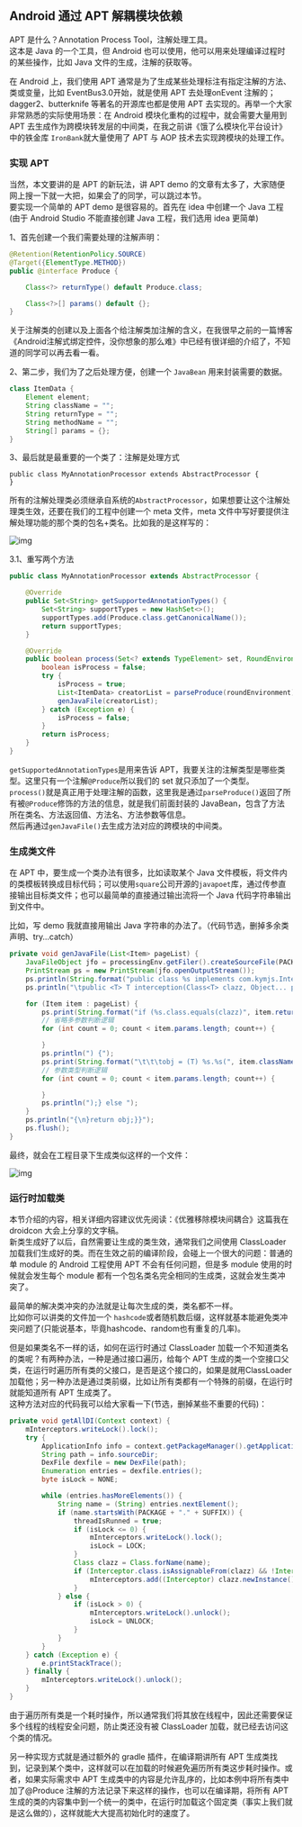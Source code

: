 ## Android 通过 APT 解耦模块依赖

APT 是什么？Annotation Process Tool，注解处理工具。  
这本是 Java 的一个工具，但 Android 也可以使用，他可以用来处理编译过程时的某些操作，比如 Java 文件的生成，注解的获取等。

在 Android 上，我们使用 APT 通常是为了生成某些处理标注有指定注解的方法、类或变量，比如 EventBus3.0开始，就是使用 APT 去处理onEvent 注解的；dagger2、butterknife 等著名的开源库也都是使用 APT 去实现的。再举一个大家非常熟悉的实际使用场景：在 Android 模块化重构的过程中，就会需要大量用到 APT 去生成作为跨模块转发层的中间类，在我之前讲《饿了么模块化平台设计》中的铁金库 `IronBank`就大量使用了 APT 与 AOP 技术去实现跨模块的处理工作。

### 实现 APT

当然，本文要讲的是 APT 的新玩法，讲 APT demo 的文章有太多了，大家随便网上搜一下就一大把，如果会了的同学，可以跳过本节。  
要实现一个简单的 APT demo 是很容易的。首先在 idea 中创建一个 Java 工程(由于 Android Studio 不能直接创建 Java 工程，我们选用 idea 更简单)

1、首先创建一个我们需要处理的注解声明：

```java
@Retention(RetentionPolicy.SOURCE)
@Target({ElementType.METHOD})
public @interface Produce {

    Class<?> returnType() default Produce.class;

    Class<?>[] params() default {};
}
```

关于注解类的创建以及上面各个给注解类加注解的含义，在我很早之前的一篇博客《Android注解式绑定控件，没你想象的那么难》中已经有很详细的介绍了，不知道的同学可以再去看一看。

2、第二步，我们为了之后处理方便，创建一个 `JavaBean` 用来封装需要的数据。

```java
class ItemData {
    Element element;
    String className = "";
    String returnType = "";
    String methodName = "";
    String[] params = {};
}
```

3、最后就是最重要的一个类了：注解是处理方式

```
public class MyAnnotationProcessor extends AbstractProcessor {
}
```

所有的注解处理类必须继承自系统的`AbstractProcessor`，如果想要让这个注解处理类生效，还要在我们的工程中创建一个 meta 文件，meta 文件中写好要提供注解处理功能的那个类的包名+类名。比如我的是这样写的：  

![img](https://mmbiz.qpic.cn/mmbiz_jpg/jE32KtUXy6FYK5MVOFtOWXDz9zCe4srchNX8wREg0CLW3HSBPt0t75pHzHogPCJBibAicpWYAxVWFYvGzmpPbZtg/640?wx_fmt=jpeg&tp=webp&wxfrom=5&wx_lazy=1&wx_co=1)

3.1、重写两个方法

```java
public class MyAnnotationProcessor extends AbstractProcessor {

    @Override
    public Set<String> getSupportedAnnotationTypes() {
        Set<String> supportTypes = new HashSet<>();
        supportTypes.add(Produce.class.getCanonicalName());
        return supportTypes;
    }

    @Override
    public boolean process(Set<? extends TypeElement> set, RoundEnvironment roundEnvironment) {
        boolean isProcess = false;
        try {
            isProcess = true;
            List<ItemData> creatorList = parseProduce(roundEnvironment);
            genJavaFile(creatorList);
        } catch (Exception e) {
            isProcess = false;
        }
        return isProcess;
    }
}
```

`getSupportedAnnotationTypes`是用来告诉 APT，我要关注的注解类型是哪些类型。这里只有一个注解`@Produce`所以我们的 set 就只添加了一个类型。   
`process()`就是真正用于处理注解的函数，这里我是通过`parseProduce()`返回了所有被`@Produce`修饰的方法的信息，就是我们前面封装的 JavaBean，包含了方法所在类名、方法返回值、方法名、方法参数等信息。   
然后再通过`genJavaFile()`去生成方法对应的跨模块的中间类。

### 生成类文件

在 APT 中，要生成一个类办法有很多，比如读取某个 Java 文件模板，将文件内的类模板转换成目标代码；可以使用`square`公司开源的`javapoet`库，通过传参直接输出目标类文件；也可以最简单的直接通过输出流将一个 Java 代码字符串输出到文件中。

比如，写 demo 我就直接用输出 Java 字符串的办法了。（代码节选，删掉多余类声明、try…catch）

```java
private void genJavaFile(List<Item> pageList) {
    JavaFileObject jfo = processingEnv.getFiler().createSourceFile(PACKAGE + POINT + className);
    PrintStream ps = new PrintStream(jfo.openOutputStream());
    ps.println(String.format("public class %s implements com.kymjs.Interceptor {", className));
    ps.println("\tpublic <T> T interception(Class<T> clazz, Object... params) {");

    for (Item item : pageList) {
        ps.print(String.format("if (%s.class.equals(clazz)", item.returnType));
        // 省略多参数判断逻辑
        for (int count = 0; count < item.params.length; count++) {

        }
        ps.println(") {");
        ps.print(String.format("\t\t\tobj = (T) %s.%s(", item.className, item.methodName));
        // 参数类型判断逻辑
        for (int count = 0; count < item.params.length; count++) {

        }
        ps.println(");} else ");
    }
    ps.println("{\n}return obj;}}");
    ps.flush();
}
```

最终，就会在工程目录下生成类似这样的一个文件：

![img](https://mmbiz.qpic.cn/mmbiz_jpg/jE32KtUXy6FYK5MVOFtOWXDz9zCe4srcLJ1TqCiaaBqAODK8WhCoR90f0Rr29vtovU1bag4icjSRHvZiaEaSjVcCg/640?wx_fmt=jpeg&tp=webp&wxfrom=5&wx_lazy=1&wx_co=1)

### 运行时加载类

本节介绍的内容，相关详细内容建议优先阅读：《优雅移除模块间耦合》这篇我在 droidcon 大会上分享的文字稿。   
新类生成好了以后，自然需要让生成的类生效，通常我们之间使用 ClassLoader 加载我们生成好的类。而在生效之前的编译阶段，会碰上一个很大的问题：普通的单 module 的 Android 工程使用 APT 不会有任何问题，但是多 module 使用的时候就会发生每个 module 都有一个包名类名完全相同的生成类，这就会发生类冲突了。

最简单的解决类冲突的办法就是让每次生成的类，类名都不一样。  
比如你可以讲类的文件加一个 `hashcode`或者随机数后缀，这样就基本能避免类冲突问题了(只能说基本，毕竟hashcode、random也有重复的几率)。

但是如果类名不一样的话，如何在运行时通过 ClassLoader 加载一个不知道类名的类呢？有两种办法，一种是通过接口遍历，给每个 APT 生成的类一个空接口父类，在运行时遍历所有类的父接口，是否是这个接口的，如果是就用ClassLoader加载他；另一种办法是通过类前缀，比如让所有类都有一个特殊的前缀，在运行时就能知道所有 APT 生成类了。   
这种方法对应的代码我可以给大家看一下(节选，删掉某些不重要的代码)：

```java
private void getAllDI(Context context) {
    mInterceptors.writeLock().lock();
    try {
        ApplicationInfo info = context.getPackageManager().getApplicationInfo(context.getPackageName(), 0);
        String path = info.sourceDir;
        DexFile dexfile = new DexFile(path);
        Enumeration entries = dexfile.entries();
        byte isLock = NONE;

        while (entries.hasMoreElements()) {
            String name = (String) entries.nextElement();
            if (name.startsWith(PACKAGE + "." + SUFFIX)) {
                threadIsRunned = true;
                if (isLock <= 0) {
                    mInterceptors.writeLock().lock();
                    isLock = LOCK;
                }
                Class clazz = Class.forName(name);
                if (Interceptor.class.isAssignableFrom(clazz) && !Interceptor.class.equals(clazz)) {
                    mInterceptors.add((Interceptor) clazz.newInstance());
                }
            } else {
                if (isLock > 0) {
                    mInterceptors.writeLock().unlock();
                    isLock = UNLOCK;
                }
            }
        }
    } catch (Exception e) {
        e.printStackTrace();
    } finally {
        mInterceptors.writeLock().unlock();
    }
}
```

由于遍历所有类是一个耗时操作，所以通常我们将其放在线程中，因此还需要保证多个线程的线程安全问题，防止类还没有被 ClassLoader 加载，就已经去访问这个类的情况。

另一种实现方式就是通过额外的 gradle 插件，在编译期讲所有 APT 生成类找到，记录到某个类中，这样就可以在加载的时候避免遍历所有类这步耗时操作。或者，如果实际需求中 APT 生成类中的内容是允许乱序的，比如本例中将所有类中加了@Produce 注解的方法记录下来这样的操作，也可以在编译期，将所有 APT 生成的类的内容集中到一个统一的类中，在运行时加载这个固定类（事实上我们就是这么做的），这样就能大大提高初始化时的速度了。    